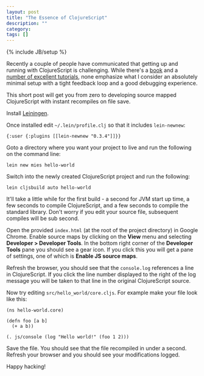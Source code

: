 ```yaml
---
layout: post
title: "The Essence of ClojureScript"
description: ""
category: 
tags: []
---
```

{% include JB/setup %}

Recently a couple of people have communicated that getting up and
running with ClojureScript is challenging. While there's a
[book](http://shop.oreilly.com/product/0636920025139.do) and a
[number of excellent tutorials](http://github.com/magomimmo/modern-cljs),
none emphasize what I consider an absolutely minimal setup with a tight
feedback loop and a good debugging experience.

This short post will get you from zero to developing source mapped
ClojureScript with instant recompiles on file save.

Install [Leiningen](http://leiningen.org).

Once installed edit `~/.lein/profile.clj` so that it includes
`lein-newnew`:

```
{:user {:plugins [[lein-newnew "0.3.4"]]}}
```

Goto a directory where you want your project to live and run the
following on the command line:

```
lein new mies hello-world
```

Switch into the newly created ClojureScript project and run the
following:

```
lein cljsbuild auto hello-world
```

It'll take a little while for the first build - a second for JVM start
up time, a few seconds to compile ClojureScript, and a few seconds to
compile the standard library. Don't worry if you edit your source
file, subsequent compiles will be sub second.

Open the provided `index.html` (at the root of the project directory)
in Google Chrome. Enable source maps by clicking on the **View** menu and
selecting **Developer > Developer Tools**. In the bottom right corner of
the **Developer Tools** pane you should see a gear icon. If you click this
you will get a pane of settings, one of which is **Enable JS source maps**.

Refresh the browser, you should see that the `console.log` references
a line in ClojureScript. If you click the line number displayed to
the right of the log message you will be taken to that line in the
original ClojureScript source.

Now try editing `src/hello_world/core.cljs`. For example make your file
look like this:

```
(ns hello-world.core)

(defn foo [a b]
  (+ a b))

(. js/console (log "Hello world!" (foo 1 2)))
```

Save the file. You should see that the file recompiled in under a
second. Refresh your browser and you should see your modifications
logged.

Happy hacking!
